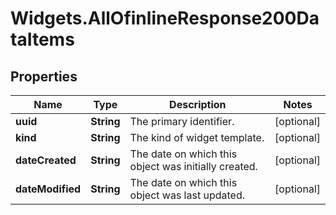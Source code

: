 # Widgets.AllOfinlineResponse200DataItems

## Properties
Name | Type | Description | Notes
------------ | ------------- | ------------- | -------------
**uuid** | **String** | The primary identifier. | [optional] 
**kind** | **String** | The kind of widget template. | [optional] 
**dateCreated** | **String** | The date on which this object was initially created. | [optional] 
**dateModified** | **String** | The date on which this object was last updated. | [optional] 
